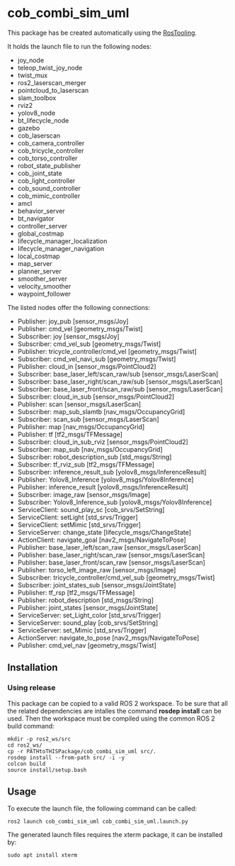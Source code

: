 # cob_combi_sim_uml

This package has be created automatically using the [RosTooling](https://github.com/ipa320/RosTooling).


It holds the launch file to run the following nodes:
- joy_node
- teleop_twist_joy_node
- twist_mux
- ros2_laserscan_merger
- pointcloud_to_laserscan
- slam_toolbox
- rviz2
- yolov8_node
- bt_lifecycle_node
- gazebo
- cob_laserscan
- cob_camera_controller
- cob_tricycle_controller
- cob_torso_controller
- robot_state_publisher
- cob_joint_state
- cob_light_controller
- cob_sound_controller
- cob_mimic_controller
- amcl
- behavior_server
- bt_navigator
- controller_server
- global_costmap
- lifecycle_manager_localization
- lifecycle_manager_navigation
- local_costmap
- map_server
- planner_server
- smoother_server
- velocity_smoother
- waypoint_follower

The listed nodes offer the following connections:
- Publisher: joy_pub [sensor_msgs/Joy]
- Publisher: cmd_vel [geometry_msgs/Twist]
- Subscriber: joy [sensor_msgs/Joy]
- Subscriber: cmd_vel_sub [geometry_msgs/Twist]
- Publisher: tricycle_controller/cmd_vel [geometry_msgs/Twist]
- Subscriber: cmd_vel_navi_sub [geometry_msgs/Twist]
- Publisher: cloud_in [sensor_msgs/PointCloud2]
- Subscriber: base_laser_left/scan_raw/sub [sensor_msgs/LaserScan]
- Subscriber: base_laser_right/scan_raw/sub [sensor_msgs/LaserScan]
- Subscriber: base_laser_front/scan_raw/sub [sensor_msgs/LaserScan]
- Subscriber: cloud_in_sub [sensor_msgs/PointCloud2]
- Publisher: scan [sensor_msgs/LaserScan]
- Subscriber: map_sub_slamtb [nav_msgs/OccupancyGrid]
- Subscriber: scan_sub [sensor_msgs/LaserScan]
- Publisher: map [nav_msgs/OccupancyGrid]
- Publisher: tf [tf2_msgs/TFMessage]
- Subscriber: cloud_in_sub_rviz [sensor_msgs/PointCloud2]
- Subscriber: map_sub [nav_msgs/OccupancyGrid]
- Subscriber: robot_description_sub [std_msgs/String]
- Subscriber: tf_rviz_sub [tf2_msgs/TFMessage]
- Subscriber: inference_result_sub [yolov8_msgs/InferenceResult]
- Publisher: Yolov8_Inference [yolov8_msgs/Yolov8Inference]
- Publisher: inference_result [yolov8_msgs/InferenceResult]
- Subscriber: image_raw [sensor_msgs/Image]
- Subscriber: Yolov8_Inference_sub [yolov8_msgs/Yolov8Inference]
- ServiceClient: sound_play_sc [cob_srvs/SetString]
- ServiceClient: setLight [std_srvs/Trigger]
- ServiceClient: setMimic [std_srvs/Trigger]
- ServiceServer: change_state [lifecycle_msgs/ChangeState]
- ActionClient: navigate_goal [nav2_msgs/NavigateToPose]
- Publisher: base_laser_left/scan_raw [sensor_msgs/LaserScan]
- Publisher: base_laser_right/scan_raw [sensor_msgs/LaserScan]
- Publisher: base_laser_front/scan_raw [sensor_msgs/LaserScan]
- Publisher: torso_left_image_raw [sensor_msgs/Image]
- Subscriber: tricycle_controller/cmd_vel_sub [geometry_msgs/Twist]
- Subscriber: joint_states_sub [sensor_msgs/JointState]
- Publisher: tf_rsp [tf2_msgs/TFMessage]
- Publisher: robot_description [std_msgs/String]
- Publisher: joint_states [sensor_msgs/JointState]
- ServiceServer: set_Light_color [std_srvs/Trigger]
- ServiceServer: sound_play [cob_srvs/SetString]
- ServiceServer: set_Mimic [std_srvs/Trigger]
- ActionServer: navigate_to_pose [nav2_msgs/NavigateToPose]
- Publisher: cmd_vel_nav [geometry_msgs/Twist]

## Installation

### Using release

This package can be copied to a valid ROS 2 workspace. To be sure that all the related dependencies are intalles the command **rosdep install** can be used.
Then the workspace must be compiled using the common ROS 2 build command:

```
mkdir -p ros2_ws/src
cd ros2_ws/
cp -r PATHtoTHISPackage/cob_combi_sim_uml src/.
rosdep install --from-path src/ -i -y
colcon build
source install/setup.bash
```



## Usage


To execute the launch file, the following command can be called:

```
ros2 launch cob_combi_sim_uml cob_combi_sim_uml.launch.py 
```

The generated launch files requires the xterm package, it can be installed by:

```
sudo apt install xterm
```



